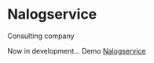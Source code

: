 # Nalogservice

Consulting company

Now in development...
Demo [Nalogservice](https://airpr.ru/nalog/)
